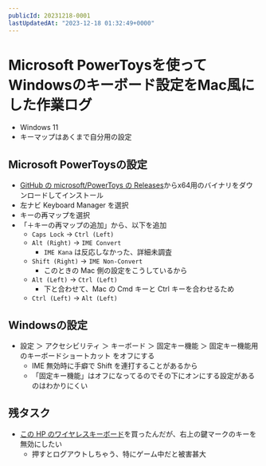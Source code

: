 ```yaml
---
publicId: 20231218-0001
lastUpdatedAt: "2023-12-18 01:32:49+0000"
---
```


# Microsoft PowerToysを使ってWindowsのキーボード設定をMac風にした作業ログ

- Windows 11
- キーマップはあくまで自分用の設定

## Microsoft PowerToysの設定

- [GitHub の microsoft/PowerToys の Releases](https://github.com/microsoft/PowerToys/releases)からx64用のバイナリをダウンロードしてインストール
- 左ナビ Keyboard Manager を選択
- キーの再マップを選択
- 「＋キーの再マップの追加」から、以下を追加
  - `Caps Lock` -> `Ctrl (Left)`
  - `Alt (Right)` -> `IME Convert`
    - `IME Kana` は反応しなかった、詳細未調査
  - `Shift (Right)` -> `IME Non-Convert`
    - このときの Mac 側の設定をこうしているから
  - `Alt (Left)` -> `Ctrl (Left)`
    - 下と合わせて、Mac の Cmd キーと Ctrl キーを合わせるため
  - `Ctrl (Left)` -> `Alt (Left)`

## Windowsの設定

- 設定 ＞ アクセシビリティ ＞ キーボード ＞ 固定キー機能 ＞ 固定キー機能用のキーボードショートカット をオフにする
  - IME 無効時に手癖で Shift を連打することがあるから
  - 「固定キー機能」はオフになってるのでその下にオンにする設定があるのはわかりにくい

## 残タスク

- [この HP のワイヤレスキーボード](https://www.amazon.co.jp/dp/B09GBC1H4Z)を買ったんだが、右上の鍵マークのキーを無効にしたい
  - 押すとログアウトしちゃう、特にゲーム中だと被害甚大
